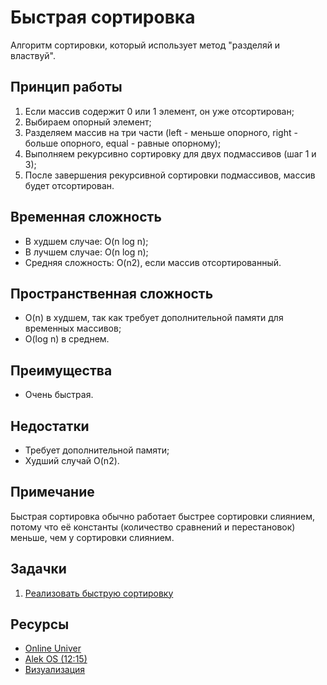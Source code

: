 # Быстрая сортировка

Алгоритм сортировки, который использует метод "разделяй и властвуй".

## Принцип работы

1. Если массив содержит 0 или 1 элемент, он уже отсортирован;
2. Выбираем опорный элемент;
3. Разделяем массив на три части (left - меньше опорного, right - больше опорного, equal - равные опорному);
4. Выполняем рекурсивно сортировку для двух подмассивов (шаг 1 и 3);
5. После завершения рекурсивной сортировки подмассивов, массив будет отсортирован.

## Временная сложность

- В худшем случае: O(n log n);
- В лучшем случае: O(n log n);
- Средняя сложность: O(n2), если массив отсортированный.

## Пространственная сложность

- O(n) в худшем, так как требует дополнительной памяти для временных массивов;
- O(log n) в среднем.

## Преимущества

- Очень быстрая.

## Недостатки

- Требует дополнительной памяти;
- Худший случай O(n2).

## Примечание

Быстрая сортировка обычно работает быстрее сортировки слиянием, потому что её константы (количество сравнений и перестановок) меньше, чем у сортировки слиянием.

## Задачки

1. [Реализовать быструю сортировку](quickSort.js)

## Ресурсы

- [Online Univer](https://www.youtube.com/watch?v=4s-aG6yGGLU)
- [Alek OS (12:15)](https://www.youtube.com/watch?v=PF7AqefS4MU)
- [Визуализация](https://www.cs.usfca.edu/~galles/visualization/ComparisonSort.html)